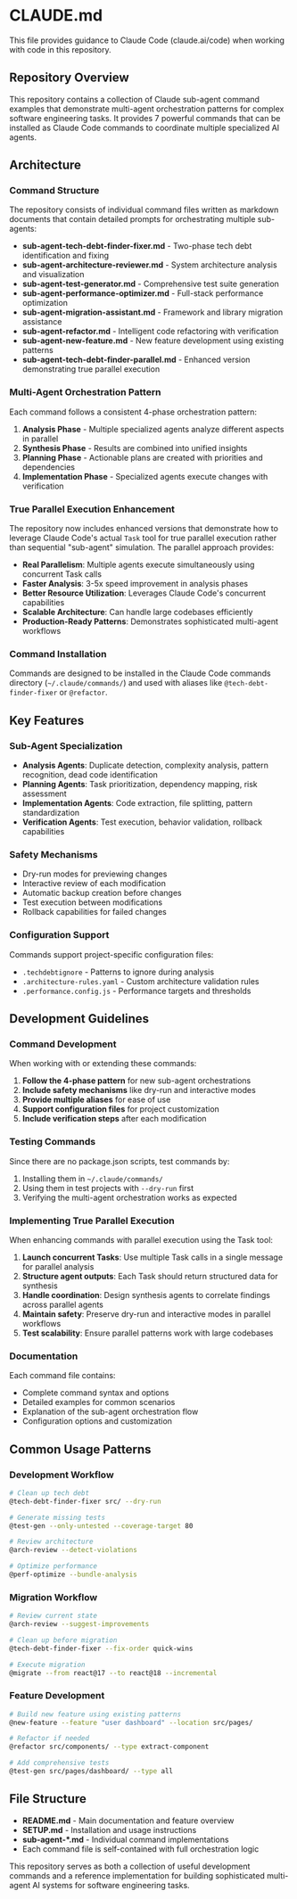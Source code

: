 # CLAUDE.md

This file provides guidance to Claude Code (claude.ai/code) when working with code in this repository.

## Repository Overview

This repository contains a collection of Claude sub-agent command examples that demonstrate multi-agent orchestration patterns for complex software engineering tasks. It provides 7 powerful commands that can be installed as Claude Code commands to coordinate multiple specialized AI agents.

## Architecture

### Command Structure
The repository consists of individual command files written as markdown documents that contain detailed prompts for orchestrating multiple sub-agents:

- **sub-agent-tech-debt-finder-fixer.md** - Two-phase tech debt identification and fixing
- **sub-agent-architecture-reviewer.md** - System architecture analysis and visualization  
- **sub-agent-test-generator.md** - Comprehensive test suite generation
- **sub-agent-performance-optimizer.md** - Full-stack performance optimization
- **sub-agent-migration-assistant.md** - Framework and library migration assistance
- **sub-agent-refactor.md** - Intelligent code refactoring with verification
- **sub-agent-new-feature.md** - New feature development using existing patterns
- **sub-agent-tech-debt-finder-parallel.md** - Enhanced version demonstrating true parallel execution

### Multi-Agent Orchestration Pattern
Each command follows a consistent 4-phase orchestration pattern:

1. **Analysis Phase** - Multiple specialized agents analyze different aspects in parallel
2. **Synthesis Phase** - Results are combined into unified insights  
3. **Planning Phase** - Actionable plans are created with priorities and dependencies
4. **Implementation Phase** - Specialized agents execute changes with verification

### True Parallel Execution Enhancement
The repository now includes enhanced versions that demonstrate how to leverage Claude Code's actual `Task` tool for true parallel execution rather than sequential "sub-agent" simulation. The parallel approach provides:

- **Real Parallelism**: Multiple agents execute simultaneously using concurrent Task calls
- **Faster Analysis**: 3-5x speed improvement in analysis phases
- **Better Resource Utilization**: Leverages Claude Code's concurrent capabilities
- **Scalable Architecture**: Can handle large codebases efficiently
- **Production-Ready Patterns**: Demonstrates sophisticated multi-agent workflows

### Command Installation
Commands are designed to be installed in the Claude Code commands directory (`~/.claude/commands/`) and used with aliases like `@tech-debt-finder-fixer` or `@refactor`.

## Key Features

### Sub-Agent Specialization
- **Analysis Agents**: Duplicate detection, complexity analysis, pattern recognition, dead code identification
- **Planning Agents**: Task prioritization, dependency mapping, risk assessment
- **Implementation Agents**: Code extraction, file splitting, pattern standardization
- **Verification Agents**: Test execution, behavior validation, rollback capabilities

### Safety Mechanisms
- Dry-run modes for previewing changes
- Interactive review of each modification
- Automatic backup creation before changes
- Test execution between modifications
- Rollback capabilities for failed changes

### Configuration Support
Commands support project-specific configuration files:
- `.techdebtignore` - Patterns to ignore during analysis
- `.architecture-rules.yaml` - Custom architecture validation rules
- `.performance.config.js` - Performance targets and thresholds

## Development Guidelines

### Command Development
When working with or extending these commands:

1. **Follow the 4-phase pattern** for new sub-agent orchestrations
2. **Include safety mechanisms** like dry-run and interactive modes
3. **Provide multiple aliases** for ease of use
4. **Support configuration files** for project customization
5. **Include verification steps** after each modification

### Testing Commands
Since there are no package.json scripts, test commands by:
1. Installing them in `~/.claude/commands/`
2. Using them in test projects with `--dry-run` first
3. Verifying the multi-agent orchestration works as expected

### Implementing True Parallel Execution
When enhancing commands with parallel execution using the Task tool:
1. **Launch concurrent Tasks**: Use multiple Task calls in a single message for parallel analysis
2. **Structure agent outputs**: Each Task should return structured data for synthesis
3. **Handle coordination**: Design synthesis agents to correlate findings across parallel agents
4. **Maintain safety**: Preserve dry-run and interactive modes in parallel workflows
5. **Test scalability**: Ensure parallel patterns work with large codebases

### Documentation
Each command file contains:
- Complete command syntax and options
- Detailed examples for common scenarios
- Explanation of the sub-agent orchestration flow
- Configuration options and customization

## Common Usage Patterns

### Development Workflow
```bash
# Clean up tech debt
@tech-debt-finder-fixer src/ --dry-run

# Generate missing tests  
@test-gen --only-untested --coverage-target 80

# Review architecture
@arch-review --detect-violations

# Optimize performance
@perf-optimize --bundle-analysis
```

### Migration Workflow
```bash
# Review current state
@arch-review --suggest-improvements

# Clean up before migration
@tech-debt-finder-fixer --fix-order quick-wins

# Execute migration
@migrate --from react@17 --to react@18 --incremental
```

### Feature Development
```bash
# Build new feature using existing patterns
@new-feature --feature "user dashboard" --location src/pages/

# Refactor if needed
@refactor src/components/ --type extract-component

# Add comprehensive tests
@test-gen src/pages/dashboard/ --type all
```

## File Structure

- **README.md** - Main documentation and feature overview
- **SETUP.md** - Installation and usage instructions
- **sub-agent-*.md** - Individual command implementations
- Each command file is self-contained with full orchestration logic

This repository serves as both a collection of useful development commands and a reference implementation for building sophisticated multi-agent AI systems for software engineering tasks.
